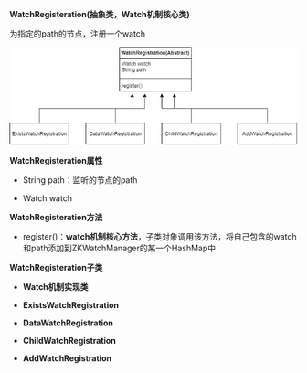 **WatchRegisteration(抽象类，Watch机制核心类)**

为指定的path的节点，注册一个watch

![watch机制1](p\watch机制1.png)



**WatchRegisteration属性**

* String path：监听的节点的path

* Watch watch

**WatchRegisteration方法**

* register()：**watch机制核心方法**，子类对象调用该方法，将自己包含的watch和path添加到ZKWatchManager的某一个HashMap中

**WatchRegisteration子类**

* **Watch机制实现类**

* **ExistsWatchRegistration**
* **DataWatchRegistration**
* **ChildWatchRegistration**
* **AddWatchRegistration**